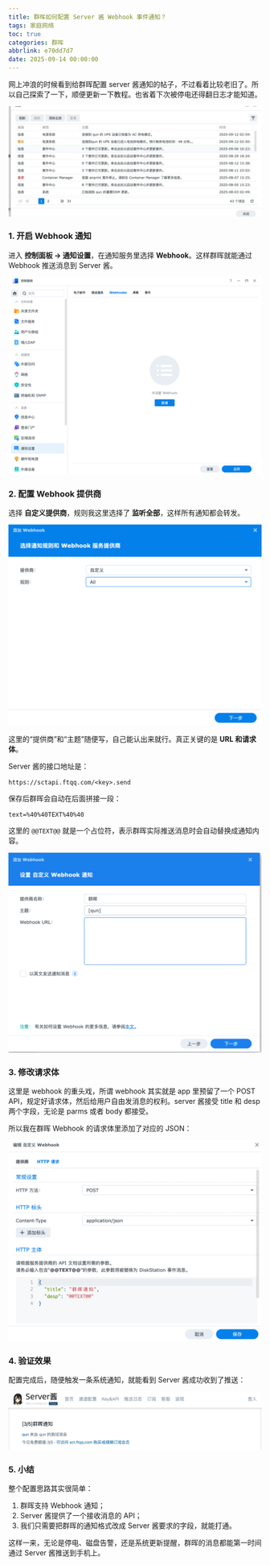 ```yaml
---
title: 群晖如何配置 Server 酱 Webhook 事件通知？
tags: 家庭网络
toc: true
categories: 群晖
abbrlink: e70dd7d7
date: 2025-09-14 00:00:00
---
```


网上冲浪的时候看到给群晖配置 server 酱通知的帖子，不过看着比较老旧了。所以自己探索了一下，顺便更新一下教程。也省着下次被停电还得翻日志才能知道。

![cd9625571e708b7d07967c4489126c15](https://raw.githubusercontent.com/cloudsmithy/picgo-imh/master/cd9625571e708b7d07967c4489126c15.jpg)

 <!--more-->

### 1. 开启 Webhook 通知

进入 **控制面板 → 通知设置**，在通知服务里选择 **Webhook**。这样群晖就能通过 Webhook 推送消息到 Server 酱。

![c28f57266317bfea595f0a082f267102](https://raw.githubusercontent.com/cloudsmithy/picgo-imh/master/c28f57266317bfea595f0a082f267102-20250914183816053.png)

### 2. 配置 Webhook 提供商

选择 **自定义提供商**，规则我这里选择了 **监听全部**，这样所有通知都会转发。

![image-20250914182910650](https://raw.githubusercontent.com/cloudsmithy/picgo-imh/master/image-20250914182910650.png)

这里的“提供商”和“主题”随便写，自己能认出来就行。真正关键的是 **URL 和请求体**。

Server 酱的接口地址是：

```
https://sctapi.ftqq.com/<key>.send
```

保存后群晖会自动在后面拼接一段：

```
text=%40%40TEXT%40%40
```

这里的 `@@TEXT@@` 就是一个占位符，表示群晖实际推送消息时会自动替换成通知内容。

![eee5ed6c1a3a38a0bb93e06a49015e66](https://raw.githubusercontent.com/cloudsmithy/picgo-imh/master/eee5ed6c1a3a38a0bb93e06a49015e66.png)

### 3. 修改请求体

这里是 webhook 的重头戏，所谓 webhook 其实就是 app 里预留了一个 POST API，规定好请求体，然后给用户自由发消息的权利。server 酱接受 title 和 desp 两个字段，无论是 parms 或者 body 都接受。

所以我在群晖 Webhook 的请求体里添加了对应的 JSON：

![image-20250914182156202](https://raw.githubusercontent.com/cloudsmithy/picgo-imh/master/image-20250914182156202.png)

### 4. 验证效果

配置完成后，随便触发一条系统通知，就能看到 Server 酱成功收到了推送：

![image-20250914183645826](https://raw.githubusercontent.com/cloudsmithy/picgo-imh/master/image-20250914183645826.png)

### 5. 小结

整个配置思路其实很简单：

1. 群晖支持 Webhook 通知；
2. Server 酱提供了一个接收消息的 API；
3. 我们只需要把群晖的通知格式改成 Server 酱要求的字段，就能打通。

这样一来，无论是停电、磁盘告警，还是系统更新提醒，群晖的消息都能第一时间通过 Server 酱推送到手机上。
